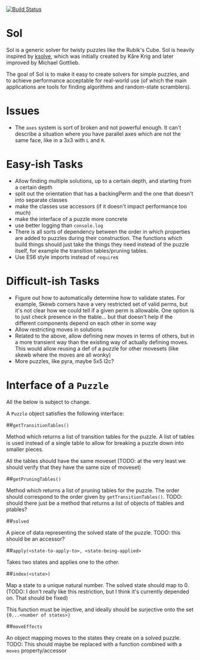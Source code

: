 [![Build Status](https://travis-ci.org/justinj/sol.svg?branch=master)](https://travis-ci.org/justinj/sol)

Sol
===

Sol is a generic solver for twisty puzzles like the Rubik's Cube.
Sol is heavily inspired by [ksolve](https://github.com/cubing/ksolve), which
was initially created by Kåre Krig and later improved by Michael Gottlieb.

The goal of Sol is to make it easy to create solvers for simple puzzles, and to
achieve performance acceptable for real-world use (of which the main
applications are tools for finding algorithms and random-state scramblers).

Issues
======

* The `axes` system is sort of broken and not powerful enough.
It can't describe a situation where you have parallel axes which are not the same face, like in a 3x3 with `L` and `R`.

Easy-ish Tasks
==============

* Allow finding multiple solutions, up to a certain depth, and starting from a certain depth
* split out the orientation that has a backingPerm and the one that doesn't into separate classes
* make the classes use accessors (if it doesn't impact performance too much)
* make the interface of a puzzle more concrete
* use better logging than `console.log`
* There is all sorts of dependency between the order in which properties are added to puzzles during their construction.
The functions which build things should just take the things they need instead of the puzzle itself, for example the transition tables/pruning tables.
* Use ES6 style imports instead of `require`s

Difficult-ish Tasks
===================

* Figure out how to automatically determine how to validate states. For example, Skewb corners have a very restricted set of valid perms, but it's not clear how we could tell if a given perm is allowable.
One option is to just check presence in the ttable... but that doesn't help if the different components depend on each other in some way
* Allow restricting moves in solutions
* Related to the above, allow defining new moves in terms of others, but in a more transient way than the existing way of actually defining moves.
This would allow reusing a def of a puzzle for other movesets (like skewb where the moves are all wonky)
* More puzzles, like pyra, maybe 5x5 l2c?


Interface of a `Puzzle`
=======================

All the below is subject to change.

A `Puzzle` object satisfies the following interface:

##`getTransitionTables()`

Method which returns a list of transition tables for the puzzle.
A list of tables is used instead of a single table to allow for breaking a puzzle down into smaller pieces.

All the tables should have the same moveset (TODO: at the very least we should verify that they have the same size of moveset)

##`getPruningTables()`

Method which returns a list of pruning tables for the puzzle.
The order should correspond to the order given by `getTransitionTables()`.
TODO: should there just be a method that returns a list of objects of ttables and ptables?

##`solved`

A piece of data representing the solved state of the puzzle.
TODO: this should be an accessor?

##`apply(<state-to-apply-to>, <state-being-applied>`

Takes two states and applies one to the other.

##`index(<state>)`

Map a state to a unique natural number.
The solved state should map to 0.
(TODO: I don't really like this restriction, but I think it's currently depended on. That should be fixed)

This function must be injective, and ideally should be surjective onto the set `{0...<number of states>}`

##`moveEffects`

An object mapping moves to the states they create on a solved puzzle.
TODO: This should maybe be replaced with a function combined with a `moves` property/accessor

